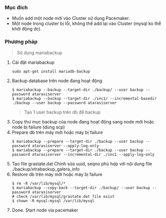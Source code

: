 ### Mục đích
- Muốn add một node mới vào Cluster sử dụng Pacemaker.
- Một node trong cluster bị lỗi, không thể add lại vào Cluster (mysql ko thể khởi động dc).

### Phương pháp
  >Sử dụng mariabackup
1. Cài đặt mariabackup
   ```
   sudo apt-get install mariadb-backup
   ```
2. Backup database trên node đang hoạt động
   ```
   $ mariabackup --backup --target-dir ./backup/ --user backup --password atarasiserver
   $ mariabackup --backup --target-dir ./inc1/ --incremental-basedir ./backup --user backup --password atarasiserver
   ```
   >Tạo 1 user backup trên db để backup
3. Copy thư mục backup của node đang hoạt động sang node mới hoặc node bị failure (dùng scp)
4. Prepare db trên máy mới hoặc máy bị failure
   ```
   $ mariabackup --prepare --target-dir ./backup --user backup --password atarasiserver --apply-log-only
   $ mariabackup --prepare --target-dir ./backup --user backup --password atarasiserver --incremental-dir ./inc1 --apply-log-only
   ```
5. Tạo file grastate.dat
   Chỉnh sửa uuid, seqno phù hợp với nội dung file ./backup/xtrabackup_galera_info
6. Restore db trên máy mới hoặc máy bị failure
   ```
   $ rm -R /var/lib/mysql/*
   $ mariabackup --copy-back --target-dir ./backup/ --user backup --password atarasiserver
   # check /var/lib/mysql/grastate.dat file exist
   $ chown -R mysql:mysql /var/lib/mysql
   ```
7. Done. Start node via pacemaker
